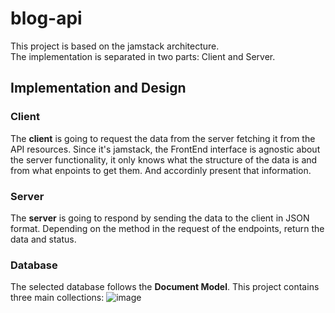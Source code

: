 # blog-api
This project is based on the jamstack architecture.<br>
The implementation is separated in two parts: Client and Server. <br>
## Implementation and Design
### Client
The **client** is going to request the data from the server fetching it from the API resources.
Since it's jamstack, the FrontEnd interface is agnostic about the server functionality, it only knows what the structure of the data is and from what enpoints to get them.
And accordinly present that information.

### Server
The **server** is going to respond by sending the data to the client in JSON format.
Depending on the method in the request of the endpoints, return the data and status.

### Database
The selected database follows the **Document Model**.
This project contains three main collections:
![image](https://github.com/WillAvatec/blog-api/assets/115133403/c5a40dd1-6b74-4b78-a7de-7d429362be7e)
